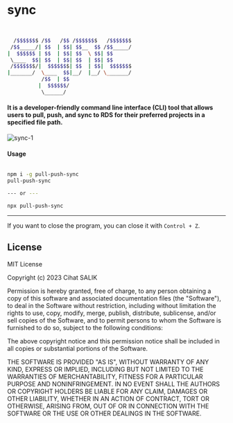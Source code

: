 # sync

```bash


  /$$$$$$$ /$$   /$$ /$$$$$$$   /$$$$$$$
 /$$_____/| $$  | $$| $$__  $$ /$$_____/
|  $$$$$$ | $$  | $$| $$  \ $$| $$
 \____  $$| $$  | $$| $$  | $$| $$
 /$$$$$$$/|  $$$$$$$| $$  | $$|  $$$$$$$
|_______/  \____  $$|__/  |__/ \_______/
           /$$  | $$
          |  $$$$$$/
           \______/

```

#### It is a developer-friendly command line interface (CLI) tool that allows users to pull, push, and sync to RDS for their preferred projects in a specified file path.

![sync-1](https://user-images.githubusercontent.com/57585087/212448892-eeda65d7-362e-4541-8401-e1a060be19f4.gif)


#### Usage

```bash

npm i -g pull-push-sync
pull-push-sync

--- or ---

npx pull-push-sync

```

---

If you want to close the program, you can close it with `Control + Z`.

## License

MIT License

Copyright (c) 2023 Cihat SALIK

Permission is hereby granted, free of charge, to any person obtaining a copy
of this software and associated documentation files (the "Software"), to deal
in the Software without restriction, including without limitation the rights
to use, copy, modify, merge, publish, distribute, sublicense, and/or sell
copies of the Software, and to permit persons to whom the Software is
furnished to do so, subject to the following conditions:

The above copyright notice and this permission notice shall be included in all
copies or substantial portions of the Software.

THE SOFTWARE IS PROVIDED "AS IS", WITHOUT WARRANTY OF ANY KIND, EXPRESS OR
IMPLIED, INCLUDING BUT NOT LIMITED TO THE WARRANTIES OF MERCHANTABILITY,
FITNESS FOR A PARTICULAR PURPOSE AND NONINFRINGEMENT. IN NO EVENT SHALL THE
AUTHORS OR COPYRIGHT HOLDERS BE LIABLE FOR ANY CLAIM, DAMAGES OR OTHER
LIABILITY, WHETHER IN AN ACTION OF CONTRACT, TORT OR OTHERWISE, ARISING FROM,
OUT OF OR IN CONNECTION WITH THE SOFTWARE OR THE USE OR OTHER DEALINGS IN THE
SOFTWARE.
